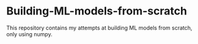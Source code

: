 # Building-ML-models-from-scratch
 This repository contains my attempts at building ML models from scratch, only using numpy.
